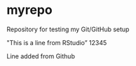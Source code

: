 # myrepo
Repository for testing my Git/GitHub setup

"This is a line from RStudio” 12345

Line added from Github 
